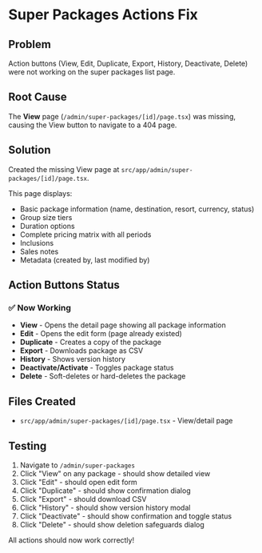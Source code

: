 # Super Packages Actions Fix

## Problem
Action buttons (View, Edit, Duplicate, Export, History, Deactivate, Delete) were not working on the super packages list page.

## Root Cause
The **View** page (`/admin/super-packages/[id]/page.tsx`) was missing, causing the View button to navigate to a 404 page.

## Solution
Created the missing View page at `src/app/admin/super-packages/[id]/page.tsx`.

This page displays:
- Basic package information (name, destination, resort, currency, status)
- Group size tiers
- Duration options
- Complete pricing matrix with all periods
- Inclusions
- Sales notes
- Metadata (created by, last modified by)

## Action Buttons Status

### ✅ Now Working
- **View** - Opens the detail page showing all package information
- **Edit** - Opens the edit form (page already existed)
- **Duplicate** - Creates a copy of the package
- **Export** - Downloads package as CSV
- **History** - Shows version history
- **Deactivate/Activate** - Toggles package status
- **Delete** - Soft-deletes or hard-deletes the package

## Files Created
- `src/app/admin/super-packages/[id]/page.tsx` - View/detail page

## Testing
1. Navigate to `/admin/super-packages`
2. Click "View" on any package - should show detailed view
3. Click "Edit" - should open edit form
4. Click "Duplicate" - should show confirmation dialog
5. Click "Export" - should download CSV
6. Click "History" - should show version history modal
7. Click "Deactivate" - should show confirmation and toggle status
8. Click "Delete" - should show deletion safeguards dialog

All actions should now work correctly!
